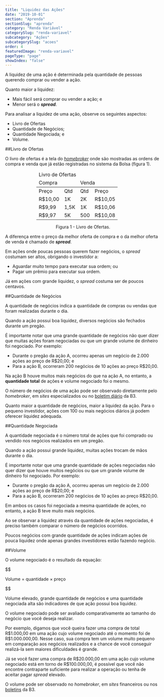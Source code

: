 ```yaml
---
title: "Liquidez das Ações"
date: "2019-10-01"
section: "Aprenda"
sectionSlug: "aprenda"
category: "Renda Variável"
categorySlug: "renda-variavel"
subcategory: "Ações"
subcategorySlug: "acoes"
order: 4
featuredImage: "renda-variavel"
pageType: "page"
showIndex: "false"
---
```


A liquidez de uma ação é determinada pela quantidade de pessoas querendo comprar ou vender a ação.

Quanto maior a liquidez:

- Mais fácil será comprar ou vender a ação; e
- Menor será o ***spread***.

Para analisar a liquidez de uma ação, observe os seguintes aspectos:

- Livro de Ofertas
- Quantidade de Negócios;
- Quantidade Negociada; e
- Volume.

##Livro de Ofertas

O livro de ofertas é a tela do [*homebroker*](/renda-variavel/homebroker) onde são mostradas as ordens de compra e venda que já estão registradas no sistema da Bolsa (figura 1).

<table class="regularTable responsiveTable" id="figura1" style="max-width:60%;margin:auto">
<thead>
<tr>
<td colspan="4" >Livro de Ofertas</td>
</tr>
<tr>
<td colspan="2" >Compra</td>
<td colspan="2" >Venda</td>
</tr>
</thead>
<tbody >
<tr>
<td>Preço</td>
<td >Qtd</td>
<td >Qtd</td>
<td >Preço</td>

</tr>
<tr>
<td >R$10,00</td>
<td >1K</td>
<td >2K</td>
<td >R$10,05</td>

</tr>
<tr>
<td >R$9,99</td>
<td >1,5K</td>
<td >1K</td>
<td >R$10,06</td>

</tr>
<tr>
<td >R$9,97</td>
<td >5K</td>
<td >500</td>
<td >R$10,08</td>

</tr>
</tbody>
</table>

<p class="legenda" style="text-align:center;">Figura 1 - Livro de Ofertas.</p>

A diferença entre o preço da melhor oferta de compra e o da melhor oferta de venda é chamado de ***spread***.

Em ações onde poucas pessoas querem fazer negócios, o *spread* costumam ser altos, obrigando o investidor a:

- Aguardar muito tempo para executar sua ordem; ou
- Pagar um prêmio para executar sua ordem.

Já em ações com grande liquidez, o *spread* costuma ser de poucos centavos.

##Quantidade de Negócios

A quantidade de negócios indica a quantidade de compras ou vendas que foram realizadas durante o dia.

Quando a ação possui boa liquidez, diversos negócios são fechados durante um pregão.

É importante notar que uma grande quantidade de negócios não quer dizer que muitas ações foram negociadas ou que um grande volume de dinheiro foi negociado. Por exemplo:

- Durante o pregão da ação A, ocorreu apenas um negócio de 2.000 ações ao preço de R\$20,00; e 
- Para a ação B, ocorreram 200 negócios de 10 ações ao preço R\$20,00.

Na ação B houve muitos mais negócios do que na ação A, no entanto, a **quantidade total** de ações e volume negociado foi o mesmo.

O número de negócios de uma ação pode ser observado diretamente pelo *homebroker*, em *sites* especializados ou no [boletim diário](http://www.b3.com.br/pt_br/market-data-e-indices/servicos-de-dados/market-data/consultas/boletim-diario/boletim-diario-do-mercado/) da B3.

Quanto maior a quantidade de negócios, maior a liquidez da ação. Para o pequeno investidor, ações com 100 ou mais negócios diários já podem oferecer liquidez adequada.


##Quantidade Negociada

A quantidade negociada é o número total de ações que foi comprado ou vendido nos negócios realizados em um pregão.

Quando a ação possui grande liquidez, muitas ações trocam de mãos durante o dia.

É importante notar que uma grande quantidade de ações negociadas não quer dizer que houve muitos negócios ou que um grande volume de dinheiro foi negociado. Por exemplo:

- Durante o pregão da ação A, ocorreu apenas um negócio de 2.000 ações ao preço de R\$20,00; e 
- Para a ação B, ocorreram 200 negócios de 10 ações ao preço R\$20,00.

Em ambos os casos foi negociada a mesma quantidade de ações, no entanto, a ação B teve muito mais negócios.

Ao se observar a liquidez através da quantidade de ações negociadas, é preciso também comparar o número de negócios ocorridos.

Poucos negócios com grande quantidade de ações indicam ações de pouca liquidez onde apenas grandes investidores estão fazendo negócio.

##Volume

O volume negociado é o resultado da equação:

$$

Volume = quantidade × preço

$$

Volume elevado, grande quantidade de negócios e uma quantidade negociada alta são indicadores de que ação possui boa liquidez.

O volume negociado pode ser avaliado comparativamente ao tamanho do negócio que você deseja realizar.

Por exemplo, digamos que você queira fazer uma compra de total R\$1.000,00 em uma ação cujo volume negociado até o momento foi de R\$1.000.000,00. Nesse caso, sua compra tem um volume muito pequeno em comparação aos negócios realizados e a chance de você conseguir realizá-la sem maiores dificuldades é grande.

Já se você fazer uma compra de R\$20.000,00 em uma ação cujo volume negociado está em torno de R\$100.000,00, é possível que você não encontre contraparte suficiente para realizar a operação ou tenha de aceitar pagar *spread* elevado.

O volume pode ser observado no *homebroker*, em *sites* financeiros ou nos [boletins](http://www.b3.com.br/pt_br/market-data-e-indices/servicos-de-dados/market-data/consultas/boletim-diario/boletim-diario-do-mercado/) da B3.